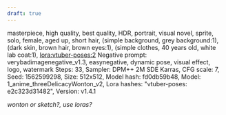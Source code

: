 ```yaml
---
draft: true
---
```


masterpiece, high quality, best quality, HDR,
portrait, visual novel, sprite, solo,
female,  aged up, short hair,
(simple background, grey background:1),
(dark skin, brown hair, brown eyes:1),
(simple clothes, 40 years old, white lab coat:1),
<lora:vtuber-poses:2>
Negative prompt: verybadimagenegative_v1.3, easynegative, dynamic pose, visual effect, logo, watermark
Steps: 33, Sampler: DPM++ 2M SDE Karras, CFG scale: 7, Seed: 1562599298, Size: 512x512, Model hash: fd0db59b48, Model: 1_anime_threeDelicacyWonton_v2, Lora hashes: "vtuber-poses: e2c323d31482", Version: v1.4.1

*wonton or sketch?, use loras?*

